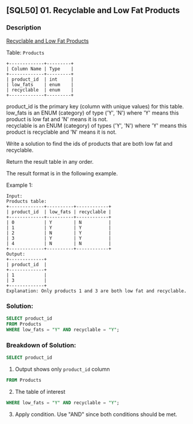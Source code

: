## [SQL50] 01. Recyclable and Low Fat Products

### Description 
[Recyclable and Low Fat Products](https://leetcode.com/problems/recyclable-and-low-fat-products/description/?envType=study-plan-v2&envId=top-sql-50)

Table: `Products`

```
+-------------+---------+
| Column Name | Type    |
+-------------+---------+
| product_id  | int     |
| low_fats    | enum    |
| recyclable  | enum    |
+-------------+---------+
```

product_id is the primary key (column with unique values) for this table.\
low_fats is an ENUM (category) of type ('Y', 'N') where 'Y' means this product is low fat and 'N' means it is not.\
recyclable is an ENUM (category) of types ('Y', 'N') where 'Y' means this product is recyclable and 'N' means it is not.

Write a solution to find the ids of products that are both low fat and recyclable.

Return the result table in any order.

The result format is in the following example.

Example 1:

```
Input: 
Products table:
+-------------+----------+------------+
| product_id  | low_fats | recyclable |
+-------------+----------+------------+
| 0           | Y        | N          |
| 1           | Y        | Y          |
| 2           | N        | Y          |
| 3           | Y        | Y          |
| 4           | N        | N          |
+-------------+----------+------------+
Output: 
+-------------+
| product_id  |
+-------------+
| 1           |
| 3           |
+-------------+
Explanation: Only products 1 and 3 are both low fat and recyclable.
```

### Solution: 

```sql
SELECT product_id
FROM Products
WHERE low_fats = "Y" AND recyclable = "Y";
```
### Breakdown of Solution:




```sql
SELECT product_id
```
1. Output shows only `product_id` column

```sql
FROM Products
```
2. The table of interest

```sql
WHERE low_fats = "Y" AND recyclable = "Y";
```
3. Apply condition. Use "AND" since both conditions should be met.
